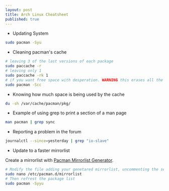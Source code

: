 ```yaml
---
layout: post
title: Arch Linux Cheatsheet
published: true
---
```


- Updating System

```bash
sudo pacman -Syu
```
    
- Cleaning pacman's cache

```bash
# leaving 3 of the last versions of each package
sudo paccache -r
# leaving only 1
sudo paccache -rk 1
# if you want free space with desperation. WARNING this erases all the cache
sudo pacman -Scc
```
  
- Knowing how much space is being used by the cache

```bash
du -sh /var/cache/pacman/pkg/
```

- Example of using grep to print a section of a man page

```bash
man pacman | grep sync
```

- Reporting a problem in the forum

```bash
journalctl --since=yesterday | grep "io-slave"
```
- Update to a faster mirrorlist

Create a mirrorlist with [Pacman Mirrorlist Generator](https://www.archlinux.org/mirrorlist/).

```bash
# Modify the file adding your genetared mirrorlist, uncommenting the servers
sudo nano /etc/pacman.d/mirrorlist
# Then refrest the package list
sudo pacman -Syyu
```


